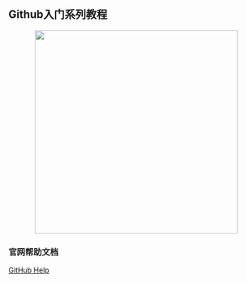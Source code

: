 ## Github入门系列教程

<div align="center">
    <img src="http://5b0988e595225.cdn.sohucs.com/images/20180522/6573988e7f144d068f5aa3d12475d0df.jpeg" width="400px">
    <br>
</div>

### 官网帮助文档

[GitHub Help](https://help.github.com/)

